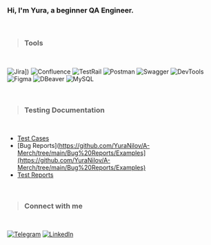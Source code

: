 ### Hi, I'm Yura, a beginner QA Engineer.

<br />

>### Tools

<br />

![Jira]([https://img.shields.io/badge/Jira-0052CC?style=for-the-badge&logo=jira&logoColor=white)])
![Confluence](https://img.shields.io/badge/Confluence-e5e5e5?style=for-the-badge&logo=confluence&logoColor=0052CC)
![TestRail](https://img.shields.io/badge/TestRail-1F4B6A?style=for-the-badge&logo=deezer&logoColor=white)
![Postman](https://img.shields.io/badge/Postman-FF6C37?style=for-the-badge&logo=postman&logoColor=white)
![Swagger](https://img.shields.io/badge/-Swagger-3D9A1C?style=for-the-badge&logo=swagger&logoColor=white)
![DevTools](https://img.shields.io/badge/DevTools-2674f2?style=for-the-badge&logo=googlechrome&logoColor=white)
![Figma](https://img.shields.io/badge/Figma-F24E1E?style=for-the-badge&logo=figma&logoColor=white)
![DBeaver](https://img.shields.io/badge/DBeaver-372D29?style=for-the-badge&logoColor=white)
![MySQL](https://img.shields.io/badge/mysql-000000?style=for-the-badge&logo=mysql&logoColor=white)

<br />

>### Testing Documentation

<br />

- [Test Cases](https://github.com/YuraNilov/A-Merch/tree/main/Test%20Cases/Examples)
- [Bug Reports](https://github.com/YuraNilov/A-Merch/tree/main/Bug%20Reports/Examples](https://github.com/YuraNilov/A-Merch/tree/main/Bug%20Reports/Examples)
- [Test Reports](https://github.com/YuraNilov/A-Merch/tree/main/Test%20Reports)

<br />

>### Connect with me

<br />

[![Telegram](https://img.shields.io/badge/Telegram-2CA5E0?style=for-the-badge&logo=telegram&logoColor=white)](https://t.me/YuraNilov)
[![LinkedIn](https://img.shields.io/badge/linkedin-%230077B5.svg?style=for-the-badge&logo=linkedin&logoColor=white)](https://www.linkedin.com/in/yuri-nilov)
